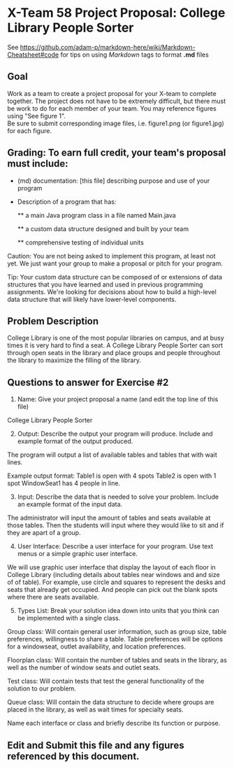 # X-Team 58 Project Proposal: College Library People Sorter

See https://github.com/adam-p/markdown-here/wiki/Markdown-Cheatsheet#code for tips on using *Markdown* tags to format __.md__ files

## Goal

Work as a team to create a project proposal for your X-team to complete together.
The project does not have to be extremely difficult,
but there must be work to do for each member of your team.
You may reference figures using "See figure 1".  
Be sure to submit corresponding image files, i.e. figure1.png (or figure1.jpg) for each figure.

## Grading: To earn full credit, your team's proposal must include:

* (md) documentation: [this file] describing purpose and use of your program

* Description of a program that has:

  ** a main Java program class in a file named Main.java
  
  ** a custom data structure designed and built by your team
  
  ** comprehensive testing of individual units
  
 Caution: You are not being asked to implement this program, at least not yet. 
 We just want your group to make a proposal or pitch for your program.
 
 Tip: Your custom data structure can be composed of or extensions of data structures that you have learned and used in previous programming assignments.  We're looking for decisions about how to build a high-level data structure that will likely have lower-level components.

## Problem Description

College Library is one of the most popular libraries on campus, and at busy times it is very hard to find a seat. 
A College Library People Sorter can sort through open seats in the library and place groups and people throughout the library to maximize the filling of the library.

## Questions to answer for Exercise #2

1. Name: Give your project proposal a name (and edit the top line of this file)

College Library People Sorter


2. Output: Describe the output your program will produce.  Include and example format of the output produced.

The program will output a list of available tables and tables that with wait lines.

Example output format:
Table1 is open with 4 spots
Table2 is open with 1 spot
WindowSeat1 has 4 people in line.

3. Input: Describe the data that is needed to solve your problem. Include an example format of the input data.

The administrator will input the amount of tables  and seats available at those tables. Then the students will input where they would like to sit and if they are apart of a group.

4. User Interface: Describe a user interface for your program.  Use text menus or a simple graphic user interface.

We will use graphic user interface that display the layout of each floor in College Library (including details about tables near windows and and size of of table). For example, use circle and squares to represent the desks and seats that already get occupied. And people can pick out the blank spots where there are seats available. 

5. Types List: Break your solution idea down into units that you think can be implemented with a single class.

Group class: Will contain general user information, such as group size, table preferences, willingness to share a table. Table preferences will be options for a windowseat, outlet availability, and location preferences.

Floorplan class: Will contain the number of tables and seats in the library, as well as the number of window seats and outlet seats.

Test class: Will contain tests that test the general functionality of the solution to our problem.

Queue class: Will contain the data structure to decide where groups are placed in the library, as well as wait times for specialty seats.



Name each interface or class and briefly describe its function or purpose.


## Edit and Submit this file and any figures referenced by this document.

